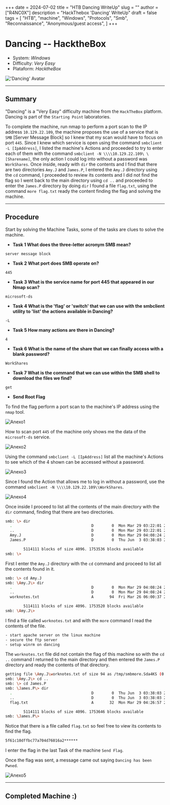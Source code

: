 +++
date = 2024-07-02
title = "HTB Dancing WriteUp"
slug = ""
author = ["R4NC0X"]
description = "HackThebox 'Dancing' WriteUp"
draft = false
tags = [
    "HTB",
    "machine",
    "Windows",
    "Protocols",
    "Smb",
    "Reconnaissance",
    "Anonymous/guest access",
]
+++

# Dancing -- HacktheBox

- System: _Windows_
- Difficulty: _Very Easy_
- Plataform: _HacktheBox_

!['Dancing' Avatar](/images/Dancing/Dancing.png)

___

## Summary

"Dancing" is a "Very Easy" difficulty machine from the `HackTheBox` platform. Dancing is part of the `Starting Point` laboratories.

To complete the machine, run nmap to perform a port scan to the IP address `10.129.22.109`, the machine proposes the use of a service that is `SMB` [Server Message Block] so I knew that my scan would have to focus on port `445`. Since I knew which service is open using the command `smbclient -L [IpAddress]`, I listed the machine's Actions and proceeded to try to enter each of them with the command `smbclient -N \\\\10.129.22.109\ \[Sharename]`, the only action I could log into without a password was `WorkShares`. Once inside, ready with `dir` the contents and I find that there are two directories `Amy.J` and `James.P`, I entered the `Amy.J` directory using the `cd` command, I proceeded to review its contents and I did not find the flag so I went back to the main directory using `cd ..` and proceeded to enter the `James.P` directory by doing `dir` I found a file `flag.txt`, using the command `more flag.txt` ready the content finding the flag and solving the machine.

___

## Procedure

Start by solving the Machine Tasks, some of the tasks are clues to solve the machine.

- **Task 1 What does the three-letter acronym SMB mean?**

`server message block`

- **Task 2 What port does SMB operate on?**

`445`

- **Task 3 What is the service name for port 445 that appeared in our Nmap scan?**

`microsoft-ds`

- **Task 4 What is the 'flag' or 'switch' that we can use with the smbclient utility to 'list' the actions available in Dancing?**

`-L`

- **Task 5 How many actions are there in Dancing?**

`4`

- **Task 6 What is the name of the share that we can finally access with a blank password?**

`WorkShares`

- **Task 7 What is the command that we can use within the SMB shell to download the files we find?**

`get`

- **Send Root Flag**

To find the flag perform a port scan to the machine's IP address using the `nmap` tool.

![Anexo1](/images/Dancing/Anexo1.png)

How to scan port `445` of the machine only shows me the data of the `microsoft-ds` service.

![Anexo2](/images/Dancing/Anexo2.png)

Using the command `smbclient -L [IpAddress]` list all the machine's Actions to see which of the 4 shown can be accessed without a password.

![Anexo3](/images/Dancing/Anexo3.png)

Since I found the Action that allows me to log in without a password, use the command `smbclient -N \\\\10.129.22.109\\WorkShares`.

![Anexo4](/images/Dancing/Anexo4.png)

Once inside I proceed to list all the contents of the main directory with the `dir` command, finding that there are two directories.

``` bash
smb: \> dir
  .                                   D        0  Mon Mar 29 03:22:01 2021
  ..                                  D        0  Mon Mar 29 03:22:01 2021
  Amy.J                               D        0  Mon Mar 29 04:08:24 2021
  James.P                             D        0  Thu Jun  3 03:38:03 2021

		5114111 blocks of size 4096. 1753536 blocks available
smb: \> 

```
First I enter the `Amy.J` directory with the `cd` command and proceed to list all the contents found in it.

``` bash
smb: \> cd Amy.J
smb: \Amy.J\> dir
  .                                   D        0  Mon Mar 29 04:08:24 2021
  ..                                  D        0  Mon Mar 29 04:08:24 2021
  worknotes.txt                       A       94  Fri Mar 26 06:00:37 2021

		5114111 blocks of size 4096. 1753520 blocks available
smb: \Amy.J\> 

```
I find a file called `worknotes.txt` and with the `more` command I read the contents of the file.

``` bash
- start apache server on the linux machine
- secure the ftp server
- setup winrm on dancing 

```
The `worknotes.txt` file did not contain the flag of this machine so with the `cd ..` command I returned to the main directory and then entered the `James.P` directory and ready the contents of that directory.

``` bash
getting file \Amy.J\worknotes.txt of size 94 as /tmp/smbmore.Sda4KS (0.0 KiloBytes/sec) (average 0.0 KiloBytes/sec)
smb: \Amy.J\> cd ..
smb: \> cd James.P
smb: \James.P\> dir
  .                                   D        0  Thu Jun  3 03:38:03 2021
  ..                                  D        0  Thu Jun  3 03:38:03 2021
  flag.txt                            A       32  Mon Mar 29 04:26:57 2021

		5114111 blocks of size 4096. 1753646 blocks available
smb: \James.P\> 

```
Notice that there is a file called `flag.txt` so feel free to view its contents to find the flag.

``` bash
5f61c10dffbc77a704d76016a2******

```
I enter the flag in the last Task of the machine `Send Flag`.

Once the flag was sent, a message came out saying `Dancing has been Pwned`.

![Anexo5](/images/Dancing/Anexo5.png)
___

## Completed Machine :)




